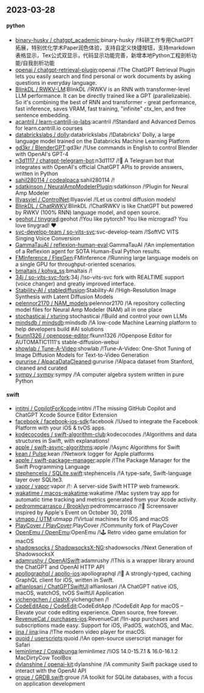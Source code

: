 ## 2023-03-28

#### python
* [binary-husky / chatgpt_academic](https://github.com/binary-husky/chatgpt_academic):binary-husky /!科研工作专用ChatGPT拓展，特别优化学术Paper润色体验，支持自定义快捷按钮，支持markdown表格显示，Tex公式双显示，代码显示功能完善，新增本地Python工程剖析功能/自我剖析功能
* [openai / chatgpt-retrieval-plugin](https://github.com/openai/chatgpt-retrieval-plugin):openai /!The ChatGPT Retrieval Plugin lets you easily search and find personal or work documents by asking questions in everyday language.
* [BlinkDL / RWKV-LM](https://github.com/BlinkDL/RWKV-LM):BlinkDL /!RWKV is an RNN with transformer-level LLM performance. It can be directly trained like a GPT (parallelizable). So it's combining the best of RNN and transformer - great performance, fast inference, saves VRAM, fast training, "infinite" ctx_len, and free sentence embedding.
* [acantril / learn-cantrill-io-labs](https://github.com/acantril/learn-cantrill-io-labs):acantril /!Standard and Advanced Demos for learn.cantrill.io courses
* [databrickslabs / dolly](https://github.com/databrickslabs/dolly):databrickslabs /!Databricks’ Dolly, a large language model trained on the Databricks Machine Learning Platform
* [gd3kr / BlenderGPT](https://github.com/gd3kr/BlenderGPT):gd3kr /!Use commands in English to control Blender with OpenAI's GPT-4
* [n3d1117 / chatgpt-telegram-bot](https://github.com/n3d1117/chatgpt-telegram-bot):n3d1117 /!🤖
A Telegram bot that integrates with OpenAI's official ChatGPT APIs to provide answers, written in Python
* [sahil280114 / codealpaca](https://github.com/sahil280114/codealpaca):sahil280114 /!
* [sdatkinson / NeuralAmpModelerPlugin](https://github.com/sdatkinson/NeuralAmpModelerPlugin):sdatkinson /!Plugin for Neural Amp Modeler
* [lllyasviel / ControlNet](https://github.com/lllyasviel/ControlNet):lllyasviel /!Let us control diffusion models!
* [BlinkDL / ChatRWKV](https://github.com/BlinkDL/ChatRWKV):BlinkDL /!ChatRWKV is like ChatGPT but powered by RWKV (100% RNN) language model, and open source.
* [geohot / tinygrad](https://github.com/geohot/tinygrad):geohot /!You like pytorch? You like micrograd? You love tinygrad!
❤️
* [svc-develop-team / so-vits-svc](https://github.com/svc-develop-team/so-vits-svc):svc-develop-team /!SoftVC VITS Singing Voice Conversion
* [GammaTauAI / reflexion-human-eval](https://github.com/GammaTauAI/reflexion-human-eval):GammaTauAI /!An implementation of a Reflexion agent for SOTA Human-Eval Python results.
* [FMInference / FlexGen](https://github.com/FMInference/FlexGen):FMInference /!Running large language models on a single GPU for throughput-oriented scenarios.
* [bmaltais / kohya_ss](https://github.com/bmaltais/kohya_ss):bmaltais /!
* [34j / so-vits-svc-fork](https://github.com/34j/so-vits-svc-fork):34j /!so-vits-svc fork with REALTIME support (voice changer) and greatly improved interface.
* [Stability-AI / stablediffusion](https://github.com/Stability-AI/stablediffusion):Stability-AI /!High-Resolution Image Synthesis with Latent Diffusion Models
* [pelennor2170 / NAM_models](https://github.com/pelennor2170/NAM_models):pelennor2170 /!A repository collecting model files for Neural Amp Modeler (NAM) all in one place
* [stochasticai / xturing](https://github.com/stochasticai/xturing):stochasticai /!Build and control your own LLMs
* [mindsdb / mindsdb](https://github.com/mindsdb/mindsdb):mindsdb /!A low-code Machine Learning platform to help developers build #AI solutions
* [fkunn1326 / openpose-editor](https://github.com/fkunn1326/openpose-editor):fkunn1326 /!Openpose Editor for AUTOMATIC1111's stable-diffusion-webui
* [showlab / Tune-A-Video](https://github.com/showlab/Tune-A-Video):showlab /!Tune-A-Video: One-Shot Tuning of Image Diffusion Models for Text-to-Video Generation
* [gururise / AlpacaDataCleaned](https://github.com/gururise/AlpacaDataCleaned):gururise /!Alpaca dataset from Stanford, cleaned and curated
* [sympy / sympy](https://github.com/sympy/sympy):sympy /!A computer algebra system written in pure Python

#### swift
* [intitni / CopilotForXcode](https://github.com/intitni/CopilotForXcode):intitni /!The missing GitHub Copilot and ChatGPT Xcode Source Editor Extension
* [facebook / facebook-ios-sdk](https://github.com/facebook/facebook-ios-sdk):facebook /!Used to integrate the Facebook Platform with your iOS & tvOS apps.
* [kodecocodes / swift-algorithm-club](https://github.com/kodecocodes/swift-algorithm-club):kodecocodes /!Algorithms and data structures in Swift, with explanations!
* [apple / swift-async-algorithms](https://github.com/apple/swift-async-algorithms):apple /!Async Algorithms for Swift
* [kean / Pulse](https://github.com/kean/Pulse):kean /!Network logger for Apple platforms
* [apple / swift-package-manager](https://github.com/apple/swift-package-manager):apple /!The Package Manager for the Swift Programming Language
* [stephencelis / SQLite.swift](https://github.com/stephencelis/SQLite.swift):stephencelis /!A type-safe, Swift-language layer over SQLite3.
* [vapor / vapor](https://github.com/vapor/vapor):vapor /!💧
A server-side Swift HTTP web framework.
* [wakatime / macos-wakatime](https://github.com/wakatime/macos-wakatime):wakatime /!Mac system tray app for automatic time tracking and metrics generated from your Xcode activity.
* [pedrommcarrasco / Brooklyn](https://github.com/pedrommcarrasco/Brooklyn):pedrommcarrasco /!🍎
Screensaver inspired by Apple's Event on October 30, 2018
* [utmapp / UTM](https://github.com/utmapp/UTM):utmapp /!Virtual machines for iOS and macOS
* [PlayCover / PlayCover](https://github.com/PlayCover/PlayCover):PlayCover /!Community fork of PlayCover
* [OpenEmu / OpenEmu](https://github.com/OpenEmu/OpenEmu):OpenEmu /!🕹
Retro video game emulation for macOS
* [shadowsocks / ShadowsocksX-NG](https://github.com/shadowsocks/ShadowsocksX-NG):shadowsocks /!Next Generation of ShadowsocksX
* [adamrushy / OpenAISwift](https://github.com/adamrushy/OpenAISwift):adamrushy /!This is a wrapper library around the ChatGPT and OpenAI HTTP API
* [apollographql / apollo-ios](https://github.com/apollographql/apollo-ios):apollographql /!📱
A strongly-typed, caching GraphQL client for iOS, written in Swift.
* [alfianlosari / ChatGPTSwiftUI](https://github.com/alfianlosari/ChatGPTSwiftUI):alfianlosari /!A ChatGPT native iOS, macOS, watchOS, tvOS SwiftUI Application
* [yichengchen / clashX](https://github.com/yichengchen/clashX):yichengchen /!
* [CodeEditApp / CodeEdit](https://github.com/CodeEditApp/CodeEdit):CodeEditApp /!CodeEdit App for macOS – Elevate your code editing experience. Open source, free forever.
* [RevenueCat / purchases-ios](https://github.com/RevenueCat/purchases-ios):RevenueCat /!In-app purchases and subscriptions made easy. Support for iOS, iPadOS, watchOS, and Mac.
* [iina / iina](https://github.com/iina/iina):iina /!The modern video player for macOS.
* [quoid / userscripts](https://github.com/quoid/userscripts):quoid /!An open-source userscript manager for Safari
* [leminlimez / Cowabunga](https://github.com/leminlimez/Cowabunga):leminlimez /!iOS 14.0-15.7.1 & 16.0-16.1.2 MacDirtyCow ToolBox
* [dylanshine / openai-kit](https://github.com/dylanshine/openai-kit):dylanshine /!A community Swift package used to interact with the OpenAI API
* [groue / GRDB.swift](https://github.com/groue/GRDB.swift):groue /!A toolkit for SQLite databases, with a focus on application development
